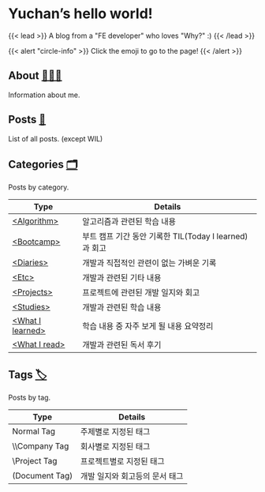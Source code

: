 # Yuchan’s hello world!

{{< lead >}}
A blog from a "FE developer" who loves "Why?" :)
{{< /lead >}}

{{< alert "circle-info" >}}
Click the emoji to go to the page!
{{< /alert >}}

## About [👨🏻‍💻](/about)

Information about me.

## Posts [📑](/posts)

List of all posts. (except WIL)

## Categories [🗂](/categories)

Posts by category.

| Type                                            | Details                                                |
| ----------------------------------------------- | ------------------------------------------------------ |
| [\<Algorithm>](/categories/algorithm)           | 알고리즘과 관련된 학습 내용                            |
| [\<Bootcamp>](/categories/bootcamp)             | 부트 캠프 기간 동안 기록한 TIL(Today I learned)과 회고 |
| [\<Diaries>](/categories/diaries)               | 개발과 직접적인 관련이 없는 가벼운 기록                |
| [\<Etc>](/categories/etc)                       | 개발과 관련된 기타 내용                                |
| [\<Projects>](/categories/projects)             | 프로젝트에 관련된 개발 일지와 회고                     |
| [\<Studies>](/categories/studies)               | 개발과 관련된 학습 내용                                |
| [\<What I learned>](/categories/what-i-learned) | 학습 내용 중 자주 보게 될 내용 요약정리                |
| [\<What I read>](/categories/what-i-read)       | 개발과 관련된 독서 후기                                |

## Tags [🏷](/tags)

Posts by tag.

| Type           | Details                        |
| -------------- | ------------------------------ |
| Normal Tag     | 주제별로 지정된 태그           |
| \\\Company Tag | 회사별로 지정된 태그           |
| \Project Tag   | 프로젝트별로 지정된 태그       |
| (Document Tag) | 개발 일지와 회고등의 문서 태그 |
